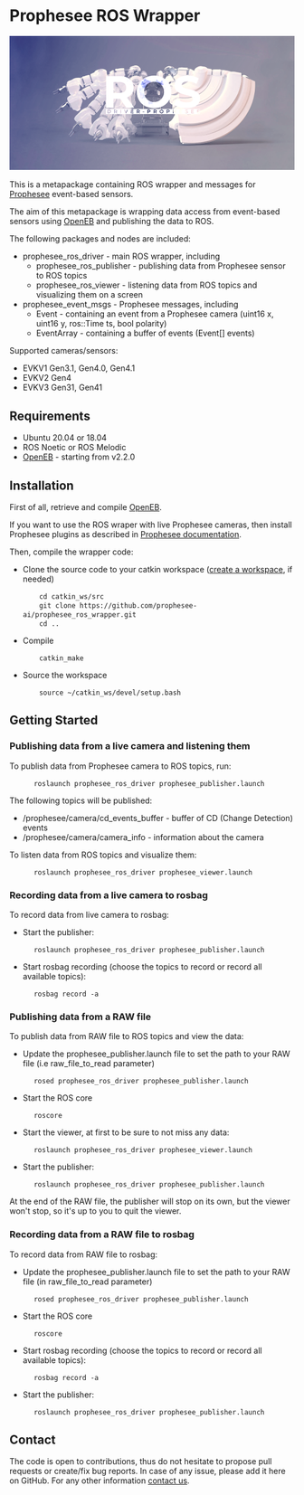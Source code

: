 # Prophesee ROS Wrapper

![Event-based vision by Prophesee](event-based_vision_PROPHESEE.png)

This is a metapackage containing ROS wrapper and messages for [Prophesee](https://www.prophesee.ai) event-based sensors.

The aim of this metapackage is wrapping data access from event-based sensors using [OpenEB](https://github.com/prophesee-ai/openeb) and publishing the data to ROS.

The following packages and nodes are included:
  * prophesee_ros_driver - main ROS wrapper, including
    * prophesee_ros_publisher - publishing data from Prophesee sensor to ROS topics
    * prophesee_ros_viewer - listening data from ROS topics and visualizing them on a screen
  * prophesee_event_msgs - Prophesee messages, including
    * Event - containing an event from a Prophesee camera (uint16 x, uint16 y, ros::Time ts, bool polarity)
    * EventArray - containing a buffer of events (Event[] events)

Supported cameras/sensors:
  * EVKV1 Gen3.1, Gen4.0, Gen4.1
  * EVKV2 Gen4
  * EVKV3 Gen31, Gen41

## Requirements

  * Ubuntu 20.04 or 18.04
  * ROS Noetic or ROS Melodic
  * [OpenEB](https://github.com/prophesee-ai/openeb) - starting from v2.2.0

## Installation

First of all, retrieve and compile [OpenEB](https://github.com/prophesee-ai/openeb).

If you want to use the ROS wraper with live Prophesee cameras, then install Prophesee plugins as described in [Prophesee documentation](https://docs.prophesee.ai/2.2.1/installation/linux_open_from_source.html#chapter-installation-linux-open-from-source).

Then, compile the wrapper code:

  * Clone the source code to your catkin workspace ([create a workspace](http://wiki.ros.org/catkin/Tutorials/create_a_workspace), if needed)

    ```
        cd catkin_ws/src
        git clone https://github.com/prophesee-ai/prophesee_ros_wrapper.git
        cd ..
    ```

  * Compile

    ```
        catkin_make
    ```

  * Source the workspace

    ```
        source ~/catkin_ws/devel/setup.bash
    ```
  
  

## Getting Started
  
### Publishing data from a live camera and listening them 

To publish data from Prophesee camera to ROS topics, run:

  ```
        roslaunch prophesee_ros_driver prophesee_publisher.launch
  ```

The following topics will be published:

  * /prophesee/camera/cd_events_buffer - buffer of CD (Change Detection) events
  * /prophesee/camera/camera_info - information about the camera

To listen data from ROS topics and visualize them:

  ```
        roslaunch prophesee_ros_driver prophesee_viewer.launch
  ```

### Recording data from a live camera to rosbag

To record data from live camera to rosbag:
  * Start the publisher:

  ```
        roslaunch prophesee_ros_driver prophesee_publisher.launch
  ```

  * Start rosbag recording (choose the topics to record or record all available topics):

  ```
        rosbag record -a
  ```

### Publishing data from a RAW file

To publish data from RAW file to ROS topics and view the data:

  * Update the prophesee_publisher.launch file to set the path to your RAW file (i.e raw_file_to_read parameter)

  ```
        rosed prophesee_ros_driver prophesee_publisher.launch
  ```

  * Start the ROS core

  ```
        roscore
  ```
  
  * Start the viewer, at first to be sure to not miss any data:

  ```
        roslaunch prophesee_ros_driver prophesee_viewer.launch
  ```

  * Start the publisher:

  ```
        roslaunch prophesee_ros_driver prophesee_publisher.launch
  ```

At the end of the RAW file, the publisher will stop on its own, but the viewer won't stop, so it's up to you to quit the viewer.

### Recording data from a RAW file to rosbag

To record data from RAW file to rosbag:

  * Update the prophesee_publisher.launch file to set the path to your RAW file (in raw_file_to_read parameter)

  ```
        rosed prophesee_ros_driver prophesee_publisher.launch
  ```

  * Start the ROS core

  ```
        roscore
  ```

  * Start rosbag recording (choose the topics to record or record all available topics):

  ```
        rosbag record -a
  ```

  * Start the publisher:

  ```
        roslaunch prophesee_ros_driver prophesee_publisher.launch
  ```

## Contact
The code is open to contributions, thus do not hesitate to propose pull requests or create/fix bug reports.
In case of any issue, please add it here on GitHub. 
For any other information [contact us](https://www.prophesee.ai/contact-us/).

